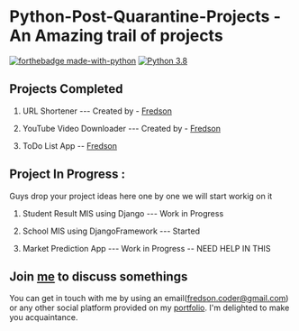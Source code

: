 # Python-Post-Quarantine-Projects - An Amazing trail of projects

[![forthebadge made-with-python](http://ForTheBadge.com/images/badges/made-with-python.svg)](https://www.python.org/)                  [![Python 3.8](https://img.shields.io/badge/python-3.8-blue.svg)](https://www.python.org/downloads/release/python-360/) 

## Projects Completed 

1. URL Shortener --- Created by - [Fredson](https://github.com/GisaKaze) 

2. YouTube Video Downloader --- Created by - [Fredson](https://github.com/GisaKaze)
  
3. ToDo List App  -- [Fredson](https://github.com/GisaKaze)


## Project In Progress :

Guys drop your project ideas here one by one we will start workig on it

1. Student Result MIS using Django --- Work in Progress

2. School MIS using DjangoFramework --- Started

3. Market Prediction App --- Work in Progress -- NEED HELP IN THIS

## Join [me](http://gisakaze.ml/) to discuss somethings

You can get in touch with me by using an email(fredson.coder@gmail.com) or any other social platform provided on my [portfolio](http://gisakaze.ml/). I'm delighted to make you   acquaintance.